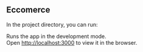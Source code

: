 ## Eccomerce 

In the project directory, you can run:


Runs the app in the development mode.<br />
Open [http://localhost:3000](http://localhost:3000) to view it in the browser.

